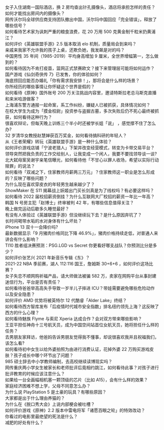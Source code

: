 女子入住湖南一国际酒店，换 2 房均查出针孔摄像头，酒店将承担怎样的责任？如何才能找出房间内的摄像头？  
网传沃尔玛全球供应商支持团队撤出中国，沃尔玛中国回应「完全错误」，释放了哪些信号？  
如何看待艺术家为讽刺严重的粮食浪费，花 20 万用 500 克黄金制千粒米扔黄浦江？  
如何评价《英雄联盟手游》2.5 版本取消 elo 机制，质量局会到来吗？  
亲戚来我家不允许我的孩子上桌，还欺负她，我发飙是对的吗？  
中国男性 35 年间（1985-2019）平均身高增加 9 厘米，全世界增幅第一，怎么做到的？  
如何看待因为不肯打疫苗，篮网正式禁赛欧文？接下来管理层可能将如何运作？  
国产游戏《仙剑奇侠传 7》已发售，你的体验如何？  
海底捞回应能否办婚礼「你有需求我安排！」，那将会是什么样的场景？  
你所经历的哪些事情让你怀疑这个世界是假的？  
如何看待《原神》国外账号 200 万关注挑战内容里，邀请特斯拉老总马斯克直播和来米哈游做客？  
上海浦东警方通报一起命案，系工作纠纷，嫌疑人已被抓获，具体情况如何？  
在校大学生为成为「摸金校尉」投资参与盗掘古墓，多次失败后仍不死心最终被抓获，如何看待这种行为？  
很喜欢辩论，但每天晚上训练三个半小时还被学长姐「说」 ，感觉撑不住了怎么办?  
32 岁清华女教授赵慧婵获百万奖金，如何看待搞科研的年轻人？  
从《王者荣耀》转玩《英雄联盟手游》是一种什么体验？  
如何评价游戏店铺「宁波老猎人」下架并改变经营模式，转变为卡带交易平台？  
领导突然把我负责的工作交给别人，让我变成一个闲人，我要不要找领导谈一谈?  
北大弑母案吴谢宇亲笔信曝光，如何看待他「不甘心以罪人收场，希望以实际行动赎罪」的说法？  
如何看待「双减之下，住家教师月薪两三万元」？住家教师这一职业是怎么形成的？反映了哪些问题？  
为什么现在喜欢穿皮衣的年轻男生越来越少了？  
ShowMaker 在 S11 揭幕战上妖姬出门买长剑真是为了线权吗？有必要这样吗？  
如何看待 2022 届校招薪资倒挂？为什么互联网大厂校招的薪资一年比一年高？  
韩国 N 号房主犯「赵博士」终审被判 42 年，有哪些信息值得关注？  
晚上做完运动后歇多久睡觉最好？  
有没有人体验过《英雄联盟手游》但没继续玩下去？是什么原因弃坑了？  
长时间喝带水垢的水对身体有什么坏处？  
iPhone 13 双十一会降价吗?  
最新数据显示「9 月猪肉价格同比下降 46.9%」，猪肉价格持续走低，对普通人来讲会有什么影响？  
TI10 胜者组决赛预测：PSG.LGD vs Secret 你更看好哪支战队？你预测比分是多少？  
如何评价张艺兴 2021 年新音乐专辑《东》？  
2021-22 NBA 季前赛，湖人 112:116 国王，詹姆斯 30+6+6 ，如何评价这场比赛？  
女子失恋不顺网购祈福产品，请大师做法被骗 582 万，卖家在网购平台从事封建迷信行为，平台是否有责任？  
如何看待爸爸举高高失手导致一岁半儿子摔进 ICU？带娃需要避免哪些危险动作以及安全隐患？  
如何评价 AMD 优势将被英特尔 12 代酷睿「Alder Lake」终结？  
如何看待西方智库发布「后疫情时代城市安全指数」排名纽约领先上海？这反映了西方的什么心理？  
如何看待魅族 Flyme 与索尼 Xperia 达成合作？会对双方带来哪些影响？  
王亚平担任神舟十三号航天员，成为中国空间站首位女航天员，她将担任什么样的任务？  
去男朋友家拜访，他爸妈告诉男朋友觉得我不懂事，却说很喜欢我并且祝福我们，该怎么看?  
如何看待初中女生以给外婆拍照为由进行消费认证，花掉外婆 22 万购买游戏皮肤？孩子成长中哪个环节出了问题？  
985 硕士辞去中小学教师编制，去高校继续读博现实吗？  
网传重庆两小学女生被家长和老师批评后竟相约跳江，如何看待此事？对孩子进行批评教育的时候应该注意什么？  
如果给一台全画幅相机塞一颗顶级的芯片（比如 A15），会有什么样的效果？  
家庭经济困难不想上学，父母不同意怎么办？  
为什么说 PlayStation 5 是土豪的玩具？有哪些原因？  
大家都是出于什么理由养猫的？  
为什么在《脱口秀大会》上说内部梗会被吐槽？  
如何评价游戏《原神》2.2 版本中雷电将军「诸愿百眼之轮」的特效改动？  
你看过的电影里最绝望的死法是什么？  
减肥的好处有什么？  
